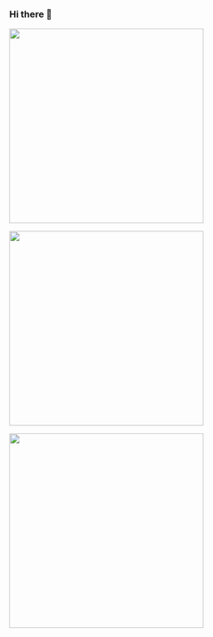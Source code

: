 ### Hi there 👋

<p>
  <img src="https://api.vaunt.dev/v1/github/entities/krishkalaria12/achievements?format=svg&limit=3" width="350" />
</p>
<p>
    <a href="https://vaunt.dev">
        <img src="https://api.vaunt.dev/v1/github/entities/krishkalaria12/contributions?format=svg" width="350" />
    </a>
</p>
<p>
  <img src="https://api.vaunt.dev/v1/github/entities/${{YOUR_GITHUB_USERNAME}}/achievements?format=svg&limit=3" width="350" />
</p>
